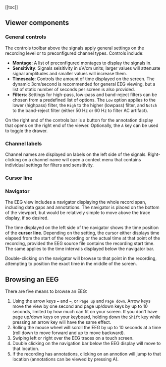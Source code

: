 [[toc]]

## Viewer components

### General controls

The controls toolbar above the signals apply general settings on the recording level or to preconfigured channel types. Controls include:
- **Montage**: A list of preconfigured montages to display the signals in.
- **Sensitivity**: Signals selsitivity in uV/cm units; larger values will attenuate signal amplitudes and smaller values will increase them.
- **Timescale**: Controls the amount of time displayed on the screen. The dynamic 3cm/second is recommended for general EEG viewing, but a list of static number of seconds per screen is also provided.
- **Filters**: Settings for high-pass, low-pass and band-reject filters can be chosen from a predefined list of options. The `Low` option applies to the lower (highpass) filter, the `High` to the higher (lowpass) filter, and `Notch` to the band-reject filter (either 50 Hz or 60 Hz to filter AC artifact).

On the right end of the controls bar is a button for the annotation display that opens on the right end of the viewer. Optionally, the `A` key can be used to toggle the drawer.

### Channel labels

Channel names are displayed on labels on the left side of the signals. Right-clicking on a channel name will open a context menu that contains individual settings for filters and sensitivity.

### Cursor line

### Navigator

The EEG view includes a navigator displaying the whole record span, including data gaps and annotations. The navigator is placed on the bottom of the viewport, but would be relatively simple to move above the trace display, if so desired.

The time displayed on the left side of the navigator shows the time position of the **cursor line**. Depending on the setting, the cursor either displays time elapsed from the start of the recording or the actual time at that point of the recording, provided the EEG source file contains the recording start time. The same applies to the time intervals displayed below the navigator bar.

Double-clicking on the navigator will browse to that point in the recording, attempting to position the exact time in the middle of the screen.

## Browsing an EEG

There are five means to browse an EEG:

1. Using the arrow keys `←` and `→`, or `Page up` and `Page down`. Arrow keys move the view by one second and page up/down keys by up to 10 seconds, limited by how much can fit on your screen. If you don't have page up/down keys on your keyboard, holding down the `Shift` key while pressing an arrow key will have the same effect.
2. Rolling the mouse wheel will scroll the EEG by up to 10 seconds at a time (roll down to move forward and up to move backward).
3. Swiping left or right over the EEG traces on a touch screen.
4. Double clicking on the navigation bar below the EEG display will move to that location.
5. If the recording has annotations, clicking on an annotion will jump to that location (annotations can be viewed by pressing A).